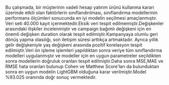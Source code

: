 Bu çalışmada, bir müşterinin vadeli hesap yatırım ürünü kullanma kararı üzerinde etkili olan faktörlerin sınıflandırılması, sınıflandırma modellerinin performans ölçümleri sonucunda en iyi modelin seçilmesi amaçlanmıştır.
Veri seti 40.000 kayıt içermektedir.Eksik veri tespit edilmemiştir.Değişkenler arasındaki ilişkiler incelenmiştir ve campaign bağımlı değişkeni için en önemli değişken duration olarak tespit edilmiştir.Kampanyaya olumlu geri dönüş yapma olasılığı, son iletişim süresi arttıkça artmaktadır. Ayrıca yıllık gelir değişkeniyle yaş değişkeni arasında pozitif korelasyon tespit edilmiştir.Veri ön işleme işlemleri yapıldıktan sonra veriye tüm sınıflandırma modelleri uygulanmıştır ve modeller için en uygun parametreler seçildikten sonra modellerin doğruluk oranları tespit edilmiştir.Daha sonra MSE,MAE ve RMSE hata oranları bulunup Cohen ve Matthew Score'ları da bulunduktan sonra en uygun modelin LightGBM olduğuna karar verilmiştir.Model %93.025 oranında doğr sonuç vermektedir.
